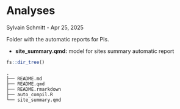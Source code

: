 # Analyses
Sylvain Schmitt -
Apr 25, 2025

Folder with the automatic reports for PIs.

- **site_summary.qmd:** model for sites summary automatic report

``` r
fs::dir_tree()
```

    .
    ├── README.md
    ├── README.qmd
    ├── README.rmarkdown
    ├── auto_compil.R
    └── site_summary.qmd
